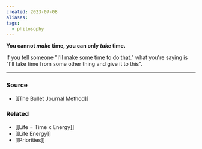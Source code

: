 ```yaml
---
created: 2023-07-08
aliases: 
tags:
  - philosophy
---
```

**You cannot *make* time, you can only *take* time.**

If you tell someone "I'll make some time to do that." what you're saying is "I'll take time from some other thing and give it to this".

****
### Source
- [[The Bullet Journal Method]]

### Related
- [[Life = Time x Energy]]
- [[Life Energy]]
- [[Priorities]]